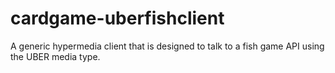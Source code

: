 # cardgame-uberfishclient
A generic hypermedia client that is designed to talk to a fish game API using the UBER media type.
